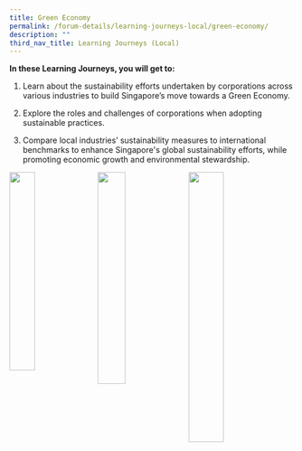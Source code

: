 ```yaml
---
title: Green Economy
permalink: /forum-details/learning-journeys-local/green-economy/
description: ""
third_nav_title: Learning Journeys (Local)
---
```

**In these Learning Journeys, you will get to:**

1. Learn about the sustainability efforts undertaken by corporations across various industries to build Singapore’s move towards a Green Economy.

1. Explore the roles and challenges of corporations when adopting sustainable practices.&nbsp;

1. Compare local industries’ sustainability measures to international benchmarks to enhance Singapore's global sustainability efforts, while promoting economic growth and environmental stewardship.

<a href="https://www.313somerset.com.sg/"><img style="float: left; width: 30%; margin-right: 1%; margin-bottom: 0.5em;" src="https://hosting.photobucket.com/images/i/tracyng81/313_somerset_6AbzsJdWth3h1qYjxxW6kh.png?width=320&amp;height=320&amp;fit=bounds"></a><a href="https://www.mandai.com/en/mandai.html"><img style="float: left; width: 31%; margin-right: 1%; margin-bottom: 0.5em;" src="https://hosting.photobucket.com/images/i/tracyng81/Mandai_Wildlife_Reserve_fkdu99XjrBUPvMnJp6a56X.png?width=320&amp;height=320&amp;fit=bounds">
</a><a href="https://www.silosobeachresort.com/"><img style="float: left; width: 35%; margin-right: 1%; margin-bottom: 0.5em;" src="https://hosting.photobucket.com/images/i/tracyng81/Siloso_Beach_Resort_2Aryh37BFuUmRrTKtXuddc.png?width=320&amp;height=320&amp;fit=bounds"></a>